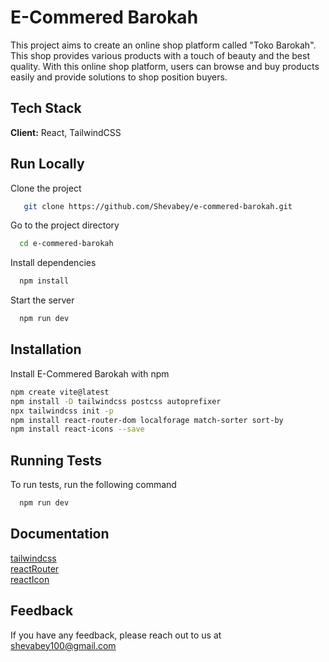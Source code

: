
# E-Commered Barokah

This project aims to create an online shop platform called "Toko Barokah". This shop provides various products with a touch of beauty and the best quality. With this online shop platform, users can browse and buy products easily and provide solutions to shop position buyers.


## Tech Stack

**Client:** React, TailwindCSS




## Run Locally

Clone the project

```bash
   git clone https://github.com/Shevabey/e-commered-barokah.git
```

Go to the project directory

```bash
  cd e-commered-barokah
```

Install dependencies

```bash
  npm install
```

Start the server

```bash
  npm run dev
```


## Installation

Install E-Commered Barokah with npm

```bash
npm create vite@latest
npm install -D tailwindcss postcss autoprefixer
npx tailwindcss init -p
npm install react-router-dom localforage match-sorter sort-by
npm install react-icons --save

```
    
## Running Tests

To run tests, run the following command

```bash
  npm run dev
```


## Documentation

[tailwindcss](https://tailwindcss.com/docs/guides/vite)  
[reactRouter](https://reactrouter.com/en/main/start/tutorial)  
[reactIcon](https://react-icons.github.io/react-icons/)


## Feedback

If you have any feedback, please reach out to us at shevabey100@gmail.com

